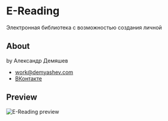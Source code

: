 E-Reading
===========================

Электронная библиотека c возможностью создания личной

## About
by Александр Демяшев

* work@demyashev.com
* [ВКонтакте](https://vk.com/demyashev)

## Preview
![E-Reading preview](https://raw.githubusercontent.com/demyashev/reading/master/public/files/preview.png)
